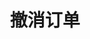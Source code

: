 ---
title: 撤消订单
position_number: 2.3
parameters:
  - name:
    content:
content_markdown: |-
  * **URL**：/v1/order
  * **Method**：DELETE
  * **需要登录**：是
  * **需要鉴权**：是

  **请求参数**

  &nbsp;

  | 参数名称 | 类型 | 是否必需 | 描述 |
  | symbol | String | YES | 交易对 |
  | orderId | Long | YES | 订单号 |
  | recvWindow | Long | NO | 时间戳滑动窗口，单位为毫秒 |
  | timestamp | Long | YES | 调用时间 |
left_code_blocks:
  - code_block: |-
      {
       "symbol": "BTC/USDT",
       "orderId": 1229231391899653,
       "recvWindow": 5000,
       "timestamp": 1657162729000
      }
    title: 请求示例
    language: json
right_code_blocks:
  - code_block: |-
      {
       "code": 1,
       "data": true,
       "message": ""
      }
    title: 响应
    language: json
  - code_block: |-
      {
       "code": 9999,
       "message": "异常信息"
      }
    title: ERROR
    language: json
---